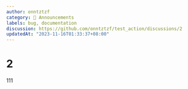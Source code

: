 ```yaml
---
author: onntztzf
category: 📣 Announcements
labels: bug, documentation
discussion: https://github.com/onntztzf/test_action/discussions/2
updatedAt: "2023-11-16T01:33:37+08:00"
---
```


# 2

111
